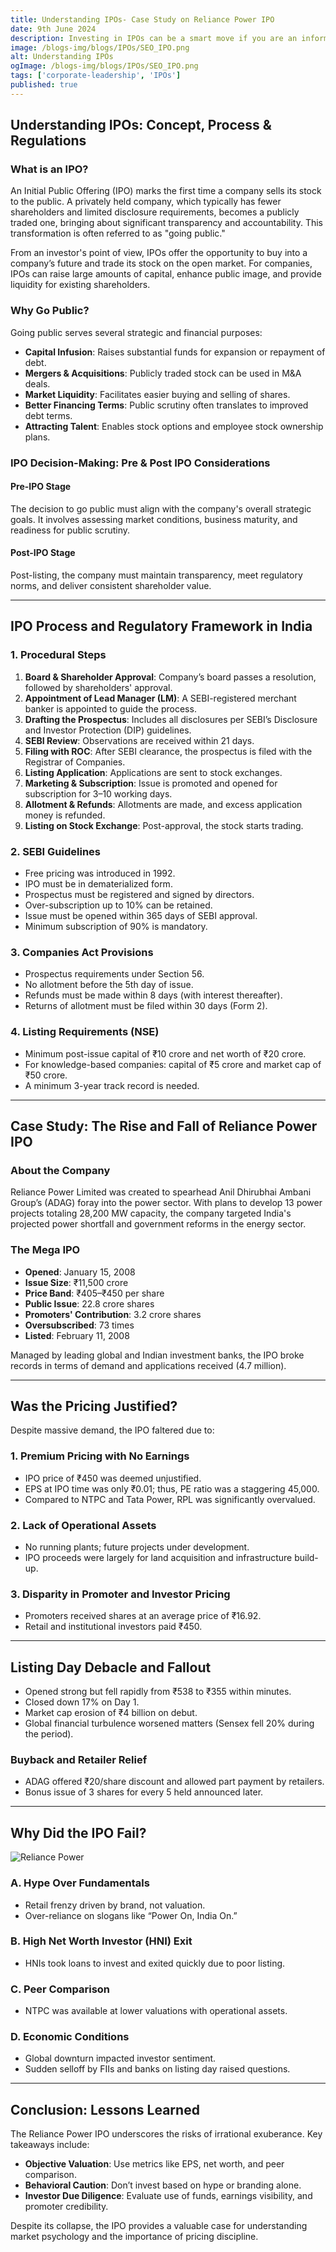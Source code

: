 ```yaml
---
title: Understanding IPOs- Case Study on Reliance Power IPO
date: 9th June 2024
description: Investing in IPOs can be a smart move if you are an informed investor. But not every new IPO is a great opportunity. Benefits and risks go hand-in-hand. Before you join the bandwagon, it is important to understand the basics.
image: /blogs-img/blogs/IPOs/SEO_IPO.png
alt: Understanding IPOs
ogImage: /blogs-img/blogs/IPOs/SEO_IPO.png
tags: ['corporate-leadership', 'IPOs']
published: true
---
```


## Understanding IPOs: Concept, Process & Regulations

### What is an IPO?

An Initial Public Offering (IPO) marks the first time a company sells its stock to the public. A privately held company, which typically has fewer shareholders and limited disclosure requirements, becomes a publicly traded one, bringing about significant transparency and accountability. This transformation is often referred to as "going public."

From an investor's point of view, IPOs offer the opportunity to buy into a company’s future and trade its stock on the open market. For companies, IPOs can raise large amounts of capital, enhance public image, and provide liquidity for existing shareholders.

### Why Go Public?

Going public serves several strategic and financial purposes:

- **Capital Infusion**: Raises substantial funds for expansion or repayment of debt.
- **Mergers & Acquisitions**: Publicly traded stock can be used in M&A deals.
- **Market Liquidity**: Facilitates easier buying and selling of shares.
- **Better Financing Terms**: Public scrutiny often translates to improved debt terms.
- **Attracting Talent**: Enables stock options and employee stock ownership plans.

### IPO Decision-Making: Pre & Post IPO Considerations

#### Pre-IPO Stage

The decision to go public must align with the company's overall strategic goals. It involves assessing market conditions, business maturity, and readiness for public scrutiny.

#### Post-IPO Stage

Post-listing, the company must maintain transparency, meet regulatory norms, and deliver consistent shareholder value.

---

## IPO Process and Regulatory Framework in India

### 1. Procedural Steps

1. **Board & Shareholder Approval**: Company’s board passes a resolution, followed by shareholders' approval.
2. **Appointment of Lead Manager (LM)**: A SEBI-registered merchant banker is appointed to guide the process.
3. **Drafting the Prospectus**: Includes all disclosures per SEBI’s Disclosure and Investor Protection (DIP) guidelines.
4. **SEBI Review**: Observations are received within 21 days.
5. **Filing with ROC**: After SEBI clearance, the prospectus is filed with the Registrar of Companies.
6. **Listing Application**: Applications are sent to stock exchanges.
7. **Marketing & Subscription**: Issue is promoted and opened for subscription for 3–10 working days.
8. **Allotment & Refunds**: Allotments are made, and excess application money is refunded.
9. **Listing on Stock Exchange**: Post-approval, the stock starts trading.

### 2. SEBI Guidelines

- Free pricing was introduced in 1992.
- IPO must be in dematerialized form.
- Prospectus must be registered and signed by directors.
- Over-subscription up to 10% can be retained.
- Issue must be opened within 365 days of SEBI approval.
- Minimum subscription of 90% is mandatory.

### 3. Companies Act Provisions

- Prospectus requirements under Section 56.
- No allotment before the 5th day of issue.
- Refunds must be made within 8 days (with interest thereafter).
- Returns of allotment must be filed within 30 days (Form 2).

### 4. Listing Requirements (NSE)

- Minimum post-issue capital of ₹10 crore and net worth of ₹20 crore.
- For knowledge-based companies: capital of ₹5 crore and market cap of ₹50 crore.
- A minimum 3-year track record is needed.

---

## Case Study: The Rise and Fall of Reliance Power IPO

### About the Company

Reliance Power Limited was created to spearhead Anil Dhirubhai Ambani Group’s (ADAG) foray into the power sector. With plans to develop 13 power projects totaling 28,200 MW capacity, the company targeted India's projected power shortfall and government reforms in the energy sector.

### The Mega IPO

- **Opened**: January 15, 2008
- **Issue Size**: ₹11,500 crore
- **Price Band**: ₹405–₹450 per share
- **Public Issue**: 22.8 crore shares
- **Promoters' Contribution**: 3.2 crore shares
- **Oversubscribed**: 73 times
- **Listed**: February 11, 2008

Managed by leading global and Indian investment banks, the IPO broke records in terms of demand and applications received (4.7 million).

---

## Was the Pricing Justified?

Despite massive demand, the IPO faltered due to:

### 1. Premium Pricing with No Earnings

- IPO price of ₹450 was deemed unjustified.
- EPS at IPO time was only ₹0.01; thus, PE ratio was a staggering 45,000.
- Compared to NTPC and Tata Power, RPL was significantly overvalued.

### 2. Lack of Operational Assets

- No running plants; future projects under development.
- IPO proceeds were largely for land acquisition and infrastructure build-up.

### 3. Disparity in Promoter and Investor Pricing

- Promoters received shares at an average price of ₹16.92.
- Retail and institutional investors paid ₹450.

---

## Listing Day Debacle and Fallout

- Opened strong but fell rapidly from ₹538 to ₹355 within minutes.
- Closed down 17% on Day 1.
- Market cap erosion of ₹4 billion on debut.
- Global financial turbulence worsened matters (Sensex fell 20% during the period).

### Buyback and Retailer Relief

- ADAG offered ₹20/share discount and allowed part payment by retailers.
- Bonus issue of 3 shares for every 5 held announced later.

---

## Why Did the IPO Fail?

![Reliance Power](/blogs-img/blogs/IPOs/reliance-power.jpg)

### A. Hype Over Fundamentals

- Retail frenzy driven by brand, not valuation.
- Over-reliance on slogans like “Power On, India On.”

### B. High Net Worth Investor (HNI) Exit

- HNIs took loans to invest and exited quickly due to poor listing.

### C. Peer Comparison

- NTPC was available at lower valuations with operational assets.

### D. Economic Conditions

- Global downturn impacted investor sentiment.
- Sudden selloff by FIIs and banks on listing day raised questions.

---

## Conclusion: Lessons Learned

The Reliance Power IPO underscores the risks of irrational exuberance. Key takeaways include:

- **Objective Valuation**: Use metrics like EPS, net worth, and peer comparison.
- **Behavioral Caution**: Don’t invest based on hype or branding alone.
- **Investor Due Diligence**: Evaluate use of funds, earnings visibility, and promoter credibility.

Despite its collapse, the IPO provides a valuable case for understanding market psychology and the importance of pricing discipline.
